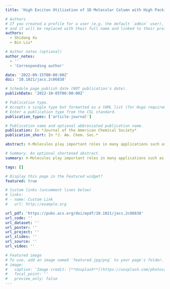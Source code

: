 ```yaml
---
title: 'High Exciton Utilization of 1D Molecular Column with High Packing Energy Formed by Folded π-Molecules'

# Authors
# If you created a profile for a user (e.g. the default `admin` user), write the username (folder name) here
# and it will be replaced with their full name and linked to their profile.
authors:
  - Shidang Xu
  - Bin Liu*

# Author notes (optional)
author_notes:
  - ''
  - 'Corresponding author'

date: '2022-09-15T00:00:00Z'
doi: '10.1021/jacs.2c06838'

# Schedule page publish date (NOT publication's date).
publishDate: '2022-10-05T00:00:00Z'

# Publication type.
# Accepts a single type but formatted as a YAML list (for Hugo requirements).
# Enter a publication type from the CSL standard.
publication_types: ['article-journal']

# Publication name and optional abbreviated publication name.
publication: In *Journal of the American Chemical Society*
publication_short: In *J. Am. Chem. Soc.*

abstract: π-Molecules play important roles in many applications such as organic light-emitting devices, photocatalysis, photovoltaics, biosensors, and medicine. Very often, π-conjugated molecules with high utilization of excited states in the solid state are of great research interest. However, owing to the gap between molecular structure and effective molecular packing, there are very few designs toward π molecules with very high exciton utilization in the solid state. Herein, we report a new π skeleton, folded π, to achieve high exciton utilization in the solid state. Based on a “folded π” formula, 12 compounds with two or three folding π planes were designed and synthesized. We found that folded π molecules tend to form well-aligned 1D molecular columns of patterns (“box”, “braid”, or “stair”) with high packing energy, which is mainly contributed by numerous weak π interactions. As a result of effective suppression of molecular motion, all the compounds show very high exciton utilization in solids.

# Summary. An optional shortened abstract.
summary: π-Molecules play important roles in many applications such as organic light-emitting devices, photocatalysis, photovoltaics, biosensors, and medicine. Very often, π-conjugated molecules with high utilization of excited states in the solid state are of great research interest. However, owing to the gap between molecular structure and effective molecular packing, there are very few designs toward π molecules with very high exciton utilization in the solid state. Herein, we report a new π skeleton, folded π, to achieve high exciton utilization in the solid state. Based on a “folded π” formula, 12 compounds with two or three folding π planes were designed and synthesized. We found that folded π molecules tend to form well-aligned 1D molecular columns of patterns (“box”, “braid”, or “stair”) with high packing energy, which is mainly contributed by numerous weak π interactions. As a result of effective suppression of molecular motion, all the compounds show very high exciton utilization in solids.

tags: []

# Display this page in the Featured widget?
featured: true

# Custom links (uncomment lines below)
# links:
# - name: Custom Link
#   url: http://example.org

url_pdf: 'https://pubs.acs.org/doi/epdf/10.1021/jacs.2c06838'
url_code: ''
url_dataset: ''
url_poster: ''
url_project: ''
url_slides: ''
url_source: ''
url_video: ''

# Featured image
# To use, add an image named `featured.jpg/png` to your page's folder.
# image:
#   caption: 'Image credit: [**Unsplash**](https://unsplash.com/photos/pLCdAaMFLTE)'
#   focal_point: ''
#   preview_only: false
---
```

